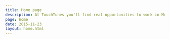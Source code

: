 ```yaml
---
title: Home page
description: At TouchTunes you'll find real opportunities to work in Montreal at one of the largest interactive entertainment platform in over 65000 venues nationwide. Browse our careers to get started.
page: home
date: 2015-11-23
layout: home.html
---
```


